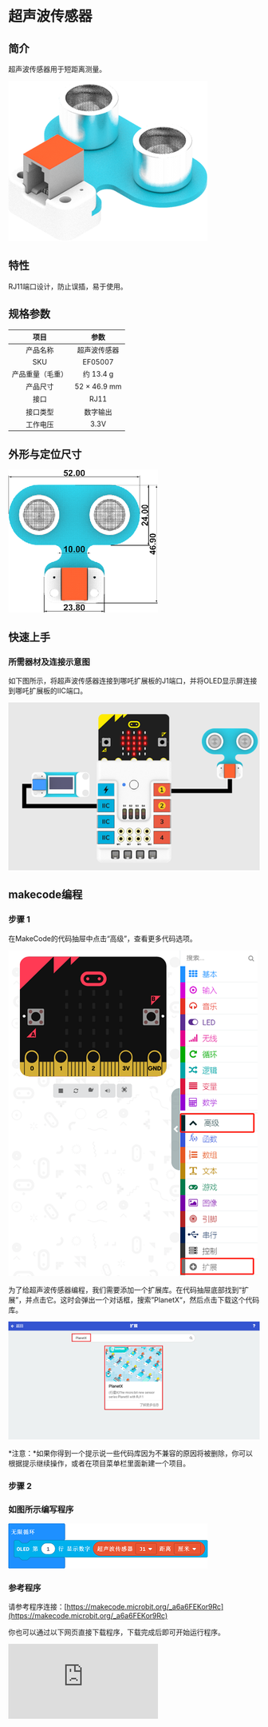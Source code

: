 # 超声波传感器

## 简介
超声波传感器用于短距离测量。

![](./images/05007_01.png)

## 特性

RJ11端口设计，防止误插，易于使用。

## 规格参数


项目 | 参数
:-: | :-:
产品名称 | 超声波传感器
SKU|EF05007
产品重量（毛重） | 约 13.4 g
产品尺寸 | 52 × 46.9 mm
接口|RJ11
接口类型|数字输出
工作电压|3.3V






## 外形与定位尺寸



![](./images/05007_02.png)


## 快速上手


### 所需器材及连接示意图


如下图所示，将超声波传感器连接到哪吒扩展板的J1端口，并将OLED显示屏连接到哪吒扩展板的IIC端口。


![](./images/05007_03.png)

## makecode编程


### 步骤 1
在MakeCode的代码抽屉中点击“高级”，查看更多代码选项。

![](./images/05001_04.png)

为了给超声波传感器编程，我们需要添加一个扩展库。在代码抽屉底部找到“扩展”，并点击它。这时会弹出一个对话框，搜索”PlanetX“，然后点击下载这个代码库。

![](./images/05001_05.png)

*注意：*如果你得到一个提示说一些代码库因为不兼容的原因将被删除，你可以根据提示继续操作，或者在项目菜单栏里面新建一个项目。

### 步骤 2

### 如图所示编写程序

![](./images/05007_06.png)


### 参考程序

请参考程序连接：[https://makecode.microbit.org/_a6a6FEKor9Rc](https://makecode.microbit.org/_a6a6FEKor9Rc)

你也可以通过以下网页直接下载程序，下载完成后即可开始运行程序。

<div
    style={{
        position: 'relative',
        paddingBottom: '60%',
        overflow: 'hidden',
    }}
>
    <iframe
        src="https://makecode.microbit.org/_a6a6FEKor9Rc"
        frameborder="0"
        sandbox="allow-popups allow-forms allow-scripts allow-same-origin"
        style={{
            position: 'absolute',
            width: '100%',
            height: '100%',
        }}
    />
</div>


### 结果

通过OLED显示屏可以看到超声波传感器检测到的距离值。

## python编程



### 步骤 1

为了方便的使用python对行星系列传感进行编程，我们可以使用已经编写好的库[PlanetX_MicroPython]，只需要调用函数并修改参数即可实现对应的功能。

下载压缩包并解压[PlanetX_MicroPython](https://github.com/lionyhw/PlanetX_MicroPython/archive/master.zip)

推荐使用官方平台：[Python editor](https://python.microbit.org/v/2.0)进行编程

![](./images/05001_07.png)

为了给超声波传感器编程，我们需要添加enum.py和distance.py两个文件。点击Load/Save，然后点击Show Files（1）下拉菜单，再点击Add file在本地找到下载并解压完成的PlanetX_MicroPython文件夹，从中选择enum.py和distance.py添加进来。

![](./images/05001_08.png)
![](./images/05001_09.png)
![](./images/05007_10.png)

### 步骤 2

### 参考程序

```
from microbit import *
from enum import *
from distance import *

while True:
    dis = DISTANCE(J1)
    display.scroll(int(dis.get_distance(0)))
    sleep(500)
```


### 结果

通过micro:bit上的LED矩阵可以看到超声波传感器返回的距离值。

## 相关案例



## 技术文档
